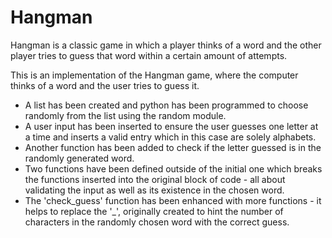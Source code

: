 # Hangman
Hangman is a classic game in which a player thinks of a word and the other player tries to guess that word within a certain amount of attempts.

This is an implementation of the Hangman game, where the computer thinks of a word and the user tries to guess it. 

- A list has been created and python has been programmed to choose randomly from the list using the random module.
- A user input has been inserted to ensure the user guesses one letter at a time and inserts a valid entry which in this case are solely alphabets.
- Another function has been added to check if the letter guessed is in the randomly generated word.
- Two functions have been defined outside of the initial one which breaks the functions inserted into the original block of code - all about validating the input as well as its existence in the chosen word.
- The 'check_guess' function has been enhanced with more functions - it helps to replace the '_', originally created to hint the number of characters in the randomly chosen word with the correct guess.
